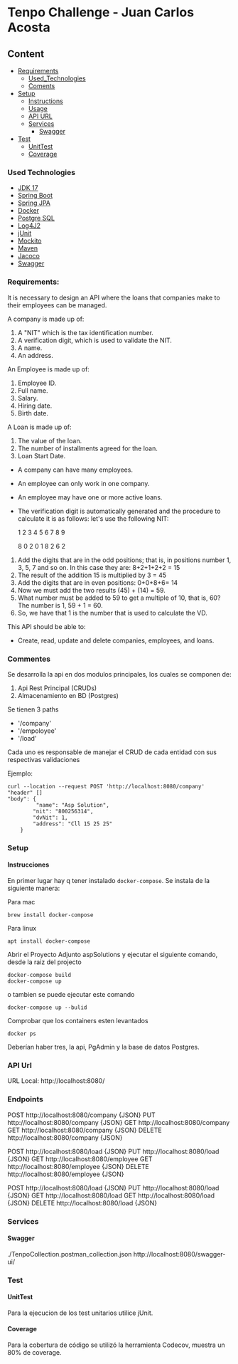 
# Tenpo Challenge - Juan Carlos Acosta

## Content

- [Requirements](#requerimientos)
    - [Used_Technologies](#used-technologies)
    - [Coments](#comments)
- [Setup](#setup)
    - [Instructions](#intructions)
    - [Usage](#usage)
    - [API URL](#api)
    - [Services](#services)
        - [Swagger](#swagger)
- [Test](#test)
    - [UnitTest](#unittest)
    - [Coverage](#cobertura)

### Used Technologies
- [JDK 17](https://www.oracle.com/index.html)
- [Spring Boot](https://projects.spring.io/spring-boot/)
- [Spring JPA](https://docs.spring.io/spring-data/jpa/docs/current/reference/html/)
- [Docker](https://www.docker.com/)
- [Postgre SQL](https://www.postgresql.org/)
- [Log4J2](http://www.slf4j.org/)
- [jUnit](http://junit.org/junit5/)
- [Mockito](http://site.mockito.org/)
- [Maven](https://maven.apache.org/)
- [Jacoco](https://www.jacoco.org/jacoco/trunk/index.html)
- [Swagger](https://www.baeldung.com/swagger-2-documentation-for-spring-rest-api)

### Requirements:

It is necessary to design an API where the loans that companies make to their employees can be managed.

A company is made up of:
1. A "NIT" which is the tax identification number.
2. A verification digit, which is used to validate the NIT.
3. A name.
4. An address.
   
An Employee is made up of:
1. Employee ID.
2. Full name.
3. Salary.
4. Hiring date.
5. Birth date.
    
A Loan is made up of:
1. The value of the loan.
2. The number of installments agreed for the loan.
3. Loan Start Date.
- A company can have many employees.
- An employee can only work in one company.
- An employee may have one or more active loans.
- The verification digit is automatically generated and the procedure to calculate it is as follows: let's use the following NIT:
  
  1 2 3 4 5 6 7 8 9

  8  0  2  0  1  8  2  6  2

1. Add the digits that are in the odd positions; that is, in positions number 1, 3, 5, 7 and so on. In this case they are: 8+2+1+2+2 = 15
2. The result of the addition 15 is multiplied by 3 = 45
3. Add the digits that are in even positions: 0+0+8+6= 14
4. Now we must add the two results (45) + (14) = 59.
5. What number must be added to 59 to get a multiple of 10, that is, 60? The number is 1, 59 + 1 = 60.
6. So, we have that 1 is the number that is used to calculate the VD.
   
This API should be able to:
- Create, read, update and delete companies, employees, and loans.

### Commentes
Se desarrolla la api en dos modulos principales, los cuales se componen de:
1. Api Rest Principal (CRUDs)
2. Almacenamiento en BD (Postgres)

Se tienen 3 paths
- '/company'
- '/empoloyee'
- '/load'

Cada uno es responsable de manejar el CRUD de cada entidad con sus respectivas validaciones

Ejemplo:
```
curl --location --request POST 'http://localhost:8080/company' 
"header" []
"body": {
         "name": "Asp Solution",
        "nit": "800256314",
        "dvNit": 1,
        "address": "Cll 15 25 25"
    }
```

### Setup
#### Instrucciones
En primer lugar hay q tener instalado `docker-compose`. Se instala de la siguiente manera:

Para mac
```
brew install docker-compose
```
Para linux
```
apt install docker-compose
```

Abrir el Proyecto Adjunto aspSolutions y ejecutar el siguiente comando, desde la raiz del projecto
```
docker-compose build
docker-compose up
```

o tambien se puede ejecutar este comando
```
docker-compose up --bulid
```

Comprobar que los containers esten levantados
```
docker ps
```
Deberían haber tres, la api, PgAdmin y la base de datos Postgres.
### API Url
URL Local: http://localhost:8080/

### Endpoints
POST http://localhost:8080/company {JSON}
PUT http://localhost:8080/company {JSON}
GET http://localhost:8080/company
GET http://localhost:8080/company {JSON}
DELETE http://localhost:8080/company {JSON}

POST http://localhost:8080/load {JSON}
PUT http://localhost:8080/load {JSON}
GET http://localhost:8080/employee
GET http://localhost:8080/employee {JSON}
DELETE http://localhost:8080/employee {JSON}

POST http://localhost:8080/load {JSON}
PUT http://localhost:8080/load {JSON}
GET http://localhost:8080/load
GET http://localhost:8080/load {JSON}
DELETE http://localhost:8080/load {JSON}

### Services
#### Swagger
./TenpoCollection.postman_collection.json
http://localhost:8080/swagger-ui/

### Test
#### UnitTest

Para la ejecucion de los test unitarios utilice jUnit.

#### Coverage

Para la cobertura de código se utilizó la herramienta Codecov, muestra un 80% de coverage.
